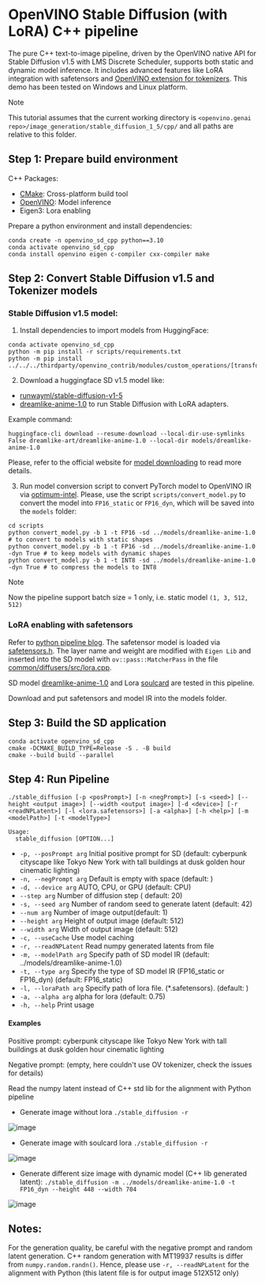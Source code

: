 # OpenVINO Stable Diffusion (with LoRA) C++ pipeline
The pure C++ text-to-image pipeline, driven by the OpenVINO native API for Stable Diffusion v1.5 with LMS Discrete Scheduler, supports both static and dynamic model inference. It includes advanced features like LoRA integration with safetensors and [OpenVINO extension for tokenizers](https://github.com/openvinotoolkit/openvino_contrib/blob/master/modules/custom_operations/user_ie_extensions/tokenizer/python/README.md). This demo has been tested on Windows and Linux platform.

> [!NOTE]
>This tutorial assumes that the current working directory is `<openvino.genai repo>/image_generation/stable_diffusion_1_5/cpp/` and all paths are relative to this folder.

## Step 1: Prepare build environment

C++ Packages:
* [CMake](https://cmake.org/download/): Cross-platform build tool
* [OpenVINO](https://docs.openvino.ai/2023.2/openvino_docs_install_guides_overview.html): Model inference
* Eigen3: Lora enabling

Prepare a python environment and install dependencies:
```shell
conda create -n openvino_sd_cpp python==3.10
conda activate openvino_sd_cpp
conda install openvino eigen c-compiler cxx-compiler make
```

## Step 2: Convert Stable Diffusion v1.5 and Tokenizer models

### Stable Diffusion v1.5 model:

1. Install dependencies to import models from HuggingFace:
```shell
conda activate openvino_sd_cpp
python -m pip install -r scripts/requirements.txt
python -m pip install ../../../thirdparty/openvino_contrib/modules/custom_operations/[transformers]
```
2. Download a huggingface SD v1.5 model like:
- [runwayml/stable-diffusion-v1-5](https://huggingface.co/runwayml/stable-diffusion-v1-5)
- [dreamlike-anime-1.0](https://huggingface.co/dreamlike-art/dreamlike-anime-1.0) to run Stable Diffusion with LoRA adapters.


Example command:
```shell
huggingface-cli download --resume-download --local-dir-use-symlinks False dreamlike-art/dreamlike-anime-1.0 --local-dir models/dreamlike-anime-1.0
```

Please, refer to the official website for [model downloading](https://huggingface.co/docs/hub/models-downloading) to read more details.

3. Run model conversion script to convert PyTorch model to OpenVINO IR via [optimum-intel](https://github.com/huggingface/optimum-intel). Please, use the script `scripts/convert_model.py` to convert the model into `FP16_static` or `FP16_dyn`, which will be saved into the `models` folder:
```shell
cd scripts
python convert_model.py -b 1 -t FP16 -sd ../models/dreamlike-anime-1.0 # to convert to models with static shapes
python convert_model.py -b 1 -t FP16 -sd ../models/dreamlike-anime-1.0 -dyn True # to keep models with dynamic shapes
python convert_model.py -b 1 -t INT8 -sd ../models/dreamlike-anime-1.0 -dyn True # to compress the models to INT8
```

> [!NOTE]
>Now the pipeline support batch size = 1 only, i.e. static model `(1, 3, 512, 512)`

### LoRA enabling with safetensors

Refer to [python pipeline blog](https://blog.openvino.ai/blog-posts/enable-lora-weights-with-stable-diffusion-controlnet-pipeline).
The safetensor model is loaded via [safetensors.h](https://github.com/hsnyder/safetensors.h). The layer name and weight are modified with `Eigen Lib` and inserted into the SD model with `ov::pass::MatcherPass` in the file [common/diffusers/src/lora.cpp](https://github.com/openvinotoolkit/openvino.genai/blob/master/image_generation/common/diffusers/src/lora.cpp).

SD model [dreamlike-anime-1.0](https://huggingface.co/dreamlike-art/dreamlike-anime-1.0) and Lora [soulcard](https://civitai.com/models/67927?modelVersionId=72591) are tested in this pipeline.

Download and put safetensors and model IR into the models folder.

## Step 3: Build the SD application

```shell
conda activate openvino_sd_cpp
cmake -DCMAKE_BUILD_TYPE=Release -S . -B build
cmake --build build --parallel
```

## Step 4: Run Pipeline
```shell
./stable_diffusion [-p <posPrompt>] [-n <negPrompt>] [-s <seed>] [--height <output image>] [--width <output image>] [-d <device>] [-r <readNPLatent>] [-l <lora.safetensors>] [-a <alpha>] [-h <help>] [-m <modelPath>] [-t <modelType>]

Usage:
  stable_diffusion [OPTION...]
```

* `-p, --posPrompt arg` Initial positive prompt for SD  (default: cyberpunk cityscape like Tokyo New York  with tall buildings at dusk golden hour cinematic lighting)
* `-n, --negPrompt arg` Default is empty with space (default: )
* `-d, --device arg`    AUTO, CPU, or GPU (default: CPU)
* `--step arg`          Number of diffusion step ( default: 20)
* `-s, --seed arg`      Number of random seed to generate latent (default: 42)
* `--num arg`           Number of image output(default: 1)
* `--height arg`        Height of output image (default: 512)
* `--width arg`         Width of output image (default: 512)
* `-c, --useCache`      Use model caching
* `-r, --readNPLatent`  Read numpy generated latents from file
* `-m, --modelPath arg` Specify path of SD model IR (default: ../models/dreamlike-anime-1.0)
* `-t, --type arg`      Specify the type of SD model IR (FP16_static or FP16_dyn) (default: FP16_static)
* `-l, --loraPath arg`  Specify path of lora file. (*.safetensors). (default: )
* `-a, --alpha arg`     alpha for lora (default: 0.75)
* `-h, --help`          Print usage

#### Examples

Positive prompt: cyberpunk cityscape like Tokyo New York  with tall buildings at dusk golden hour cinematic lighting

Negative prompt: (empty, here couldn't use OV tokenizer, check the issues for details)

Read the numpy latent instead of C++ std lib for the alignment with Python pipeline

* Generate image without lora `./stable_diffusion -r`

![image](https://github.com/intel-sandbox/OV_SD_CPP/assets/102195992/66047d66-08a3-4272-abdc-7999d752eea0)

* Generate image with soulcard lora `./stable_diffusion -r`

![image](https://github.com/intel-sandbox/OV_SD_CPP/assets/102195992/0f6e2e3e-74fe-4bd4-bb86-df17cb4bf3f8)

* Generate different size image with dynamic model (C++ lib generated latent): `./stable_diffusion -m ../models/dreamlike-anime-1.0 -t FP16_dyn --height 448 --width 704`

![image](https://github.com/yangsu2022/OV_SD_CPP/assets/102195992/9bd58b64-6688-417e-b435-c0991247b97b)

## Notes:

For the generation quality, be careful with the negative prompt and random latent generation. C++ random generation with MT19937 results is differ from `numpy.random.randn()`. Hence, please use `-r, --readNPLatent` for the alignment with Python (this latent file is for output image 512X512 only)
